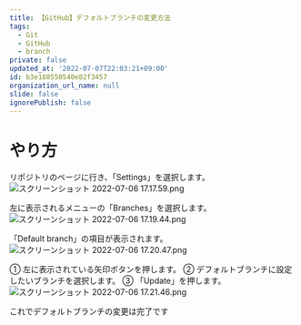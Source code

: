 ```yaml
---
title: 【GitHub】デフォルトブランチの変更方法
tags:
  - Git
  - GitHub
  - branch
private: false
updated_at: '2022-07-07T22:03:21+09:00'
id: b3e188550540e82f3457
organization_url_name: null
slide: false
ignorePublish: false
---
```

# やり方
リポジトリのページに行き、「Settings」を選択します。
![スクリーンショット 2022-07-06 17.17.59.png](https://qiita-image-store.s3.ap-northeast-1.amazonaws.com/0/1745371/d3845c15-1bac-6f46-3b62-c624baa8bf22.png)

左に表示されるメニューの「Branches」を選択します。
![スクリーンショット 2022-07-06 17.19.44.png](https://qiita-image-store.s3.ap-northeast-1.amazonaws.com/0/1745371/e09361d0-7411-91c3-1420-7a14c51f2f38.png)

「Default branch」の項目が表示されます。
![スクリーンショット 2022-07-06 17.20.47.png](https://qiita-image-store.s3.ap-northeast-1.amazonaws.com/0/1745371/7c35135f-e89c-1f11-16ce-1ffe81fc7cbb.png)

① 左に表示されている矢印ボタンを押します。
② デフォルトブランチに設定したいブランチを選択します。
③ 「Update」を押します。
![スクリーンショット 2022-07-06 17.21.46.png](https://qiita-image-store.s3.ap-northeast-1.amazonaws.com/0/1745371/7812f9ec-d113-8a77-695b-89c29cf6bd66.png)

これでデフォルトブランチの変更は完了です
